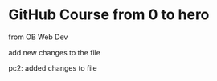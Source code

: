 # GitHub Course from 0 to hero

from OB Web Dev

add new changes to the file

pc2: added changes to file

